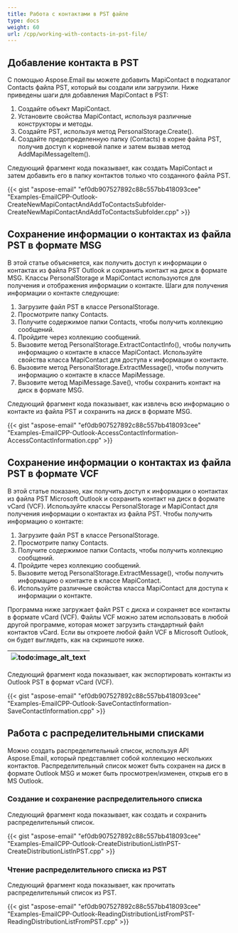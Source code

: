 ```yaml
---
title: Работа с контактами в PST файле
type: docs
weight: 60
url: /cpp/working-with-contacts-in-pst-file/
---
```


## **Добавление контакта в PST**
С помощью Aspose.Email вы можете добавить MapiContact в подкаталог Contacts файла PST, который вы создали или загрузили. Ниже приведены шаги для добавления MapiContact в PST:

1. Создайте объект MapiContact.
1. Установите свойства MapiContact, используя различные конструкторы и методы.
1. Создайте PST, используя метод PersonalStorage.Create().
1. Создайте предопределенную папку (Contacts) в корне файла PST, получив доступ к корневой папке и затем вызвав метод AddMapiMessageItem().

Следующий фрагмент кода показывает, как создать MapiContact и затем добавить его в папку контактов только что созданного файла PST.



{{< gist "aspose-email" "ef0db907527892c88c557bb418093cee" "Examples-EmailCPP-Outlook-CreateNewMapiContactAndAddToContactsSubfolder-CreateNewMapiContactAndAddToContactsSubfolder.cpp" >}}
## **Сохранение информации о контактах из файла PST в формате MSG**
В этой статье объясняется, как получить доступ к информации о контактах из файла PST Outlook и сохранить контакт на диск в формате MSG. Классы PersonalStorage и MapiContact используются для получения и отображения информации о контакте. Шаги для получения информации о контакте следующие:

1. Загрузите файл PST в классе PersonalStorage.
1. Просмотрите папку Contacts.
1. Получите содержимое папки Contacts, чтобы получить коллекцию сообщений.
1. Пройдите через коллекцию сообщений.
1. Вызовите метод PersonalStorage.ExtractContactInfo(), чтобы получить информацию о контакте в классе MapiContact. Используйте свойства класса MapiContact для доступа к информации о контакте.
1. Вызовите метод PersonalStorage.ExtractMessage(), чтобы получить информацию о контакте в классе MapiMessage.
1. Вызовите метод MapiMessage.Save(), чтобы сохранить контакт на диск в формате MSG.

Следующий фрагмент кода показывает, как извлечь всю информацию о контакте из файла PST и сохранить на диск в формате MSG.



{{< gist "aspose-email" "ef0db907527892c88c557bb418093cee" "Examples-EmailCPP-Outlook-AccessContactInformation-AccessContactInformation.cpp" >}}
## **Сохранение информации о контактах из файла PST в формате VCF**
В этой статье показано, как получить доступ к информации о контактах из файла PST Microsoft Outlook и сохранить контакт на диск в формате vCard (VCF). Используйте классы PersonalStorage и MapiContact для получения информации о контактах из файла PST. Чтобы получить информацию о контакте:

1. Загрузите файл PST в классе PersonalStorage.
1. Просмотрите папку Contacts.
1. Получите содержимое папки Contacts, чтобы получить коллекцию сообщений.
1. Пройдите через коллекцию сообщений.
1. Вызовите метод PersonalStorage.ExtractMessage(), чтобы получить информацию о контакте в классе MapiContact.
1. Используйте различные свойства класса MapiContact для доступа к информации о контакте.

Программа ниже загружает файл PST с диска и сохраняет все контакты в формате vCard (VCF). Файлы VCF можно затем использовать в любой другой программе, которая может загрузить стандартный файл контактов vCard. Если вы откроете любой файл VCF в Microsoft Outlook, он будет выглядеть, как на скриншоте ниже.

|![todo:image_alt_text](working-with-contacts-in-pst-file_1.png)|
| :- |
Следующий фрагмент кода показывает, как экспортировать контакты из Outlook PST в формат vCard (VCF).



{{< gist "aspose-email" "ef0db907527892c88c557bb418093cee" "Examples-EmailCPP-Outlook-SaveContactInformation-SaveContactInformation.cpp" >}}
## **Работа с распределительными списками**
Можно создать распределительный список, используя API Aspose.Email, который представляет собой коллекцию нескольких контактов. Распределительный список может быть сохранен на диск в формате Outlook MSG и может быть просмотрен/изменен, открыв его в MS Outlook.
### **Создание и сохранение распределительного списка**
Следующий фрагмент кода показывает, как создать и сохранить распределительный список.



{{< gist "aspose-email" "ef0db907527892c88c557bb418093cee" "Examples-EmailCPP-Outlook-CreateDistributionListInPST-CreateDistributionListInPST.cpp" >}}
### **Чтение распределительного списка из PST**
Следующий фрагмент кода показывает, как прочитать распределительный список из PST.



{{< gist "aspose-email" "ef0db907527892c88c557bb418093cee" "Examples-EmailCPP-Outlook-ReadingDistributionListFromPST-ReadingDistributionListFromPST.cpp" >}}
